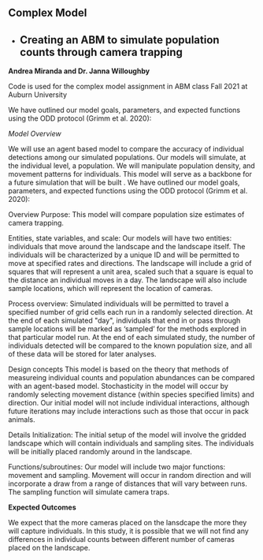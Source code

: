 ## Complex Model 

- ## Creating an ABM to simulate population counts through camera trapping

**Andrea Miranda and Dr. Janna Willoughby**

Code is used for the complex model assignment in ABM class Fall 2021 at Auburn University


We have outlined our model goals, parameters, and expected functions using the ODD protocol (Grimm et al. 2020):

*Model Overview*


We will use an agent based model to compare the accuracy of individual detections among our simulated populations. Our models will simulate, at the individual level, a population. We will manipulate population density, and movement patterns for individuals. This model will serve as a backbone for a future simulation that will be built . We have outlined our model goals, parameters, and expected functions using the ODD protocol (Grimm et al. 2020):

Overview
Purpose: This model will compare population size estimates of camera trapping. 

Entities, state variables, and scale: Our models will have two entities: individuals that move around the landscape and the landscape itself. The individuals will be characterized by a unique ID and will be permitted to move at specified rates and directions. The landscape will include a grid of squares that will represent a unit area, scaled such that a square is equal to the distance an individual moves in a day. The landscape will also include sample locations, which will represent the location of cameras.

Process overview: Simulated individuals will be permitted to travel a specified number of grid cells each run in a randomly selected direction. At the end of each simulated "day", individuals that end in or pass through sample locations will be marked as ‘sampled’ for the methods explored in that particular model run. At the end of each simulated study, the number of individuals detected will be compared to the known population size, and all of these data will be stored for later analyses. 

Design concepts
This model is based on the theory that methods of measureing individual counts and population abundances can be compared with an agent-based model. Stochasticity in the model will occur by randomly selecting movement distance (within species specified limits) and direction. Our initial model will not include individual interactions, although future iterations may include interactions such as those that occur in pack animals.

Details
Initialization: The initial setup of the model will involve the gridded landscape which will contain individuals and sampling sites. The individuals will be initially placed randomly around in the landscape. 

Functions/subroutines: Our model will include two major functions: movement and sampling. Movement will occur in random direction and will incorporate a draw from a range of distances that will vary between runs. The sampling function will simulate camera traps.

**Expected Outcomes**

We expect that the more cameras placed on the lansdcape the more they will capture individuals. In this study, it is possible that we will not find any differences in individual counts between different number of cameras placed on the landscape.

